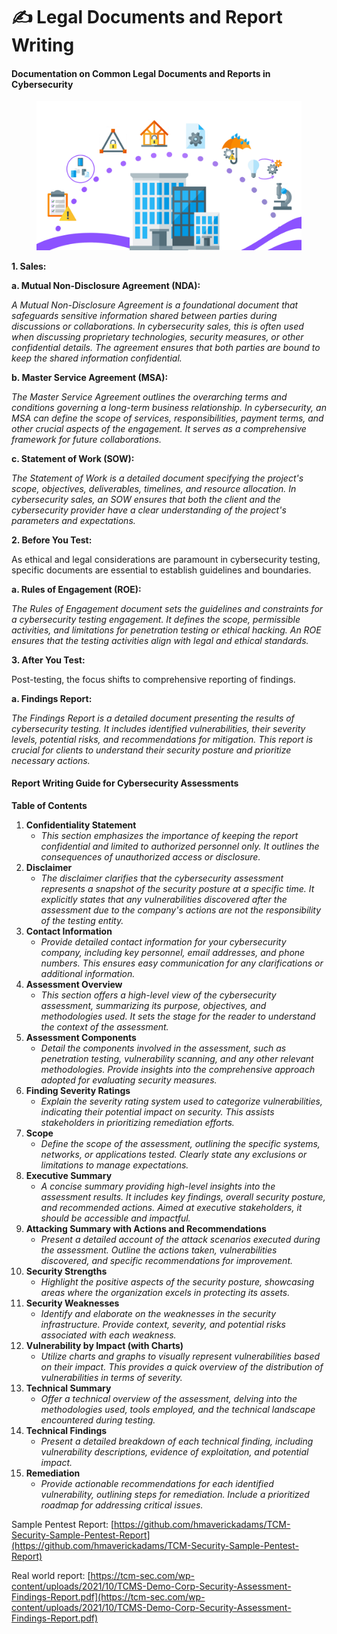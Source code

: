 # ✍️ Legal Documents and Report Writing

#### **Documentation on Common Legal Documents and Reports in Cybersecurity**

<figure><img src="../../../../.gitbook/assets/image (392).png" alt=""><figcaption></figcaption></figure>

**1. Sales:**

**a. Mutual Non-Disclosure Agreement (NDA):**

_A Mutual Non-Disclosure Agreement is a foundational document that safeguards sensitive information shared between parties during discussions or collaborations. In cybersecurity sales, this is often used when discussing proprietary technologies, security measures, or other confidential details. The agreement ensures that both parties are bound to keep the shared information confidential._

**b. Master Service Agreement (MSA):**

_The Master Service Agreement outlines the overarching terms and conditions governing a long-term business relationship. In cybersecurity, an MSA can define the scope of services, responsibilities, payment terms, and other crucial aspects of the engagement. It serves as a comprehensive framework for future collaborations._

**c. Statement of Work (SOW):**

_The Statement of Work is a detailed document specifying the project's scope, objectives, deliverables, timelines, and resource allocation. In cybersecurity sales, an SOW ensures that both the client and the cybersecurity provider have a clear understanding of the project's parameters and expectations._

**2. Before You Test:**

As ethical and legal considerations are paramount in cybersecurity testing, specific documents are essential to establish guidelines and boundaries.

**a. Rules of Engagement (ROE):**

_The Rules of Engagement document sets the guidelines and constraints for a cybersecurity testing engagement. It defines the scope, permissible activities, and limitations for penetration testing or ethical hacking. An ROE ensures that the testing activities align with legal and ethical standards._

**3. After You Test:**

Post-testing, the focus shifts to comprehensive reporting of findings.

**a. Findings Report:**

_The Findings Report is a detailed document presenting the results of cybersecurity testing. It includes identified vulnerabilities, their severity levels, potential risks, and recommendations for mitigation. This report is crucial for clients to understand their security posture and prioritize necessary actions._



#### **Report Writing Guide for Cybersecurity Assessments**

**Table of Contents**

1. **Confidentiality Statement**
   * _This section emphasizes the importance of keeping the report confidential and limited to authorized personnel only. It outlines the consequences of unauthorized access or disclosure._
2. **Disclaimer**
   * _The disclaimer clarifies that the cybersecurity assessment represents a snapshot of the security posture at a specific time. It explicitly states that any vulnerabilities discovered after the assessment due to the company's actions are not the responsibility of the testing entity._
3. **Contact Information**
   * _Provide detailed contact information for your cybersecurity company, including key personnel, email addresses, and phone numbers. This ensures easy communication for any clarifications or additional information._
4. **Assessment Overview**
   * _This section offers a high-level view of the cybersecurity assessment, summarizing its purpose, objectives, and methodologies used. It sets the stage for the reader to understand the context of the assessment._
5. **Assessment Components**
   * _Detail the components involved in the assessment, such as penetration testing, vulnerability scanning, and any other relevant methodologies. Provide insights into the comprehensive approach adopted for evaluating security measures._
6. **Finding Severity Ratings**
   * _Explain the severity rating system used to categorize vulnerabilities, indicating their potential impact on security. This assists stakeholders in prioritizing remediation efforts._
7. **Scope**
   * _Define the scope of the assessment, outlining the specific systems, networks, or applications tested. Clearly state any exclusions or limitations to manage expectations._
8. **Executive Summary**
   * _A concise summary providing high-level insights into the assessment results. It includes key findings, overall security posture, and recommended actions. Aimed at executive stakeholders, it should be accessible and impactful._
9. **Attacking Summary with Actions and Recommendations**
   * _Present a detailed account of the attack scenarios executed during the assessment. Outline the actions taken, vulnerabilities discovered, and specific recommendations for improvement._
10. **Security Strengths**
    * _Highlight the positive aspects of the security posture, showcasing areas where the organization excels in protecting its assets._
11. **Security Weaknesses**
    * _Identify and elaborate on the weaknesses in the security infrastructure. Provide context, severity, and potential risks associated with each weakness._
12. **Vulnerability by Impact (with Charts)**
    * _Utilize charts and graphs to visually represent vulnerabilities based on their impact. This provides a quick overview of the distribution of vulnerabilities in terms of severity._
13. **Technical Summary**
    * _Offer a technical overview of the assessment, delving into the methodologies used, tools employed, and the technical landscape encountered during testing._
14. **Technical Findings**
    * _Present a detailed breakdown of each technical finding, including vulnerability descriptions, evidence of exploitation, and potential impact._
15. **Remediation**
    * _Provide actionable recommendations for each identified vulnerability, outlining steps for remediation. Include a prioritized roadmap for addressing critical issues._

Sample Pentest Report: [https://github.com/hmaverickadams/TCM-Security-Sample-Pentest-Report](https://github.com/hmaverickadams/TCM-Security-Sample-Pentest-Report)

Real world report: [https://tcm-sec.com/wp-content/uploads/2021/10/TCMS-Demo-Corp-Security-Assessment-Findings-Report.pdf](https://tcm-sec.com/wp-content/uploads/2021/10/TCMS-Demo-Corp-Security-Assessment-Findings-Report.pdf)
